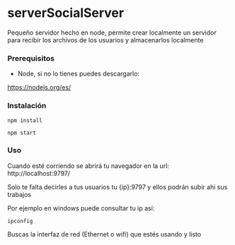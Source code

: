 # serverSocialServer
Pequeño servidor hecho en node, permite crear localmente un servidor para recibir los archivos de los usuarios y almacenarlos localmente

### Prerequisitos

* Node, si no lo tienes puedes descargarlo:

https://nodejs.org/es/


### Instalación

```
npm install

npm start

```

### Uso

Cuando esté corriendo se abrirá tu navegador en la url: http://localhost:9797/


Solo te falta decirles a tus usuarios tu {ip}:9797 y ellos podrán subir ahi sus trabajos

Por ejemplo en windows puede consultar tu ip así:

```
ipconfig
```

Buscas la interfaz de red (Ethernet o wifi) que estés usando y listo
